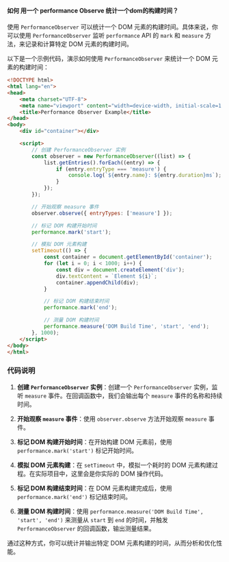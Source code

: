 #### 如何 用一个 performance Observe 统计一个dom的构建时间？

使用 `PerformanceObserver` 可以统计一个 DOM 元素的构建时间。具体来说，你可以使用 `PerformanceObserver` 监听 `performance` API 的 `mark` 和 `measure` 方法，来记录和计算特定 DOM 元素的构建时间。

以下是一个示例代码，演示如何使用 `PerformanceObserver` 来统计一个 DOM 元素的构建时间：

```html
<!DOCTYPE html>
<html lang="en">
<head>
    <meta charset="UTF-8">
    <meta name="viewport" content="width=device-width, initial-scale=1.0">
    <title>Performance Observer Example</title>
</head>
<body>
    <div id="container"></div>

    <script>
        // 创建 PerformanceObserver 实例
        const observer = new PerformanceObserver((list) => {
            list.getEntries().forEach((entry) => {
                if (entry.entryType === 'measure') {
                    console.log(`${entry.name}: ${entry.duration}ms`);
                }
            });
        });

        // 开始观察 measure 事件
        observer.observe({ entryTypes: ['measure'] });

        // 标记 DOM 构建开始时间
        performance.mark('start');

        // 模拟 DOM 元素构建
        setTimeout(() => {
            const container = document.getElementById('container');
            for (let i = 0; i < 1000; i++) {
                const div = document.createElement('div');
                div.textContent = `Element ${i}`;
                container.appendChild(div);
            }

            // 标记 DOM 构建结束时间
            performance.mark('end');

            // 测量 DOM 构建时间
            performance.measure('DOM Build Time', 'start', 'end');
        }, 1000);
    </script>
</body>
</html>
```

### 代码说明

1. **创建 `PerformanceObserver` 实例**：创建一个 `PerformanceObserver` 实例，监听 `measure` 事件。在回调函数中，我们会输出每个 `measure` 事件的名称和持续时间。

2. **开始观察 `measure` 事件**：使用 `observer.observe` 方法开始观察 `measure` 事件。

3. **标记 DOM 构建开始时间**：在开始构建 DOM 元素前，使用 `performance.mark('start')` 标记开始时间。

4. **模拟 DOM 元素构建**：在 `setTimeout` 中，模拟一个耗时的 DOM 元素构建过程。在实际项目中，这里会是你实际的 DOM 操作代码。

5. **标记 DOM 构建结束时间**：在 DOM 元素构建完成后，使用 `performance.mark('end')` 标记结束时间。

6. **测量 DOM 构建时间**：使用 `performance.measure('DOM Build Time', 'start', 'end')` 来测量从 `start` 到 `end` 的时间，并触发 `PerformanceObserver` 的回调函数，输出测量结果。

通过这种方式，你可以统计并输出特定 DOM 元素构建的时间，从而分析和优化性能。